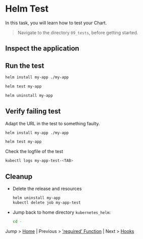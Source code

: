 # Helm Test

In this task, you will learn how to test your Chart.

> Navigate to the directory `09_tests`, before getting started.

## Inspect the application

## Run the test

```bash
helm install my-app ./my-app 
```

```bash
helm test my-app
```

```bash
helm uninstall my-app
```

## Verify failing test

Adapt the URL in the test to something faulty.

```bash
helm install my-app ./my-app 
```

```bash
helm test my-app
```

Check the logfile of the test
```bash
kubectl logs my-app-test-<TAB>
```

## Cleanup
* Delete the release and resources
  ```bash
  helm uninstall my-app
  kubectl delete job my-app-test
  ```
* Jump back to home directory `kubernetes_helm`:
  ```bash
  cd -
  ```

Jump > [Home](../README.md) | Previous > ['required' Function](../08_required/README.md) | Next > [Hooks](../10_hooks/README.md)